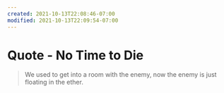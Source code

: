 ```yaml
---
created: 2021-10-13T22:08:46-07:00
modified: 2021-10-13T22:09:54-07:00
---
```


# Quote - No Time to Die

> We used to get into a room with the enemy, now the enemy is just floating in the ether.
